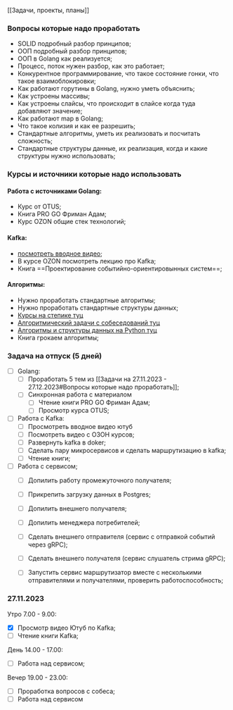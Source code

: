 
[[Задачи, проекты, планы]]

### Вопросы которые надо проработать
- SOLID подробный разбор принципов;
- ООП подробный разбор принципов;
- ООП в Golang как реализуется;
- Процесс, поток нужен разбор, как это работает;
- Конкурентное программирование, что такое состояние гонки, что такое взаимоблокировки;
- Как работают горутины в Golang, нужно уметь объяснить;
- Как устроены массивы;
- Как устроены слайсы, что происходит в слайсе когда туда добавляют значение;
- Как работают map в Golang;
- Что такое колизия и как ее разрешить;
- Стандартные алгоритмы, уметь их реализовать и посчитать сложность;
- Стандартные структуры данные, их реализация, когда и какие структуры нужно использовать;
### Курсы и источники которые надо использовать

#### Работа с источниками Golang:
- Курс от OTUS;
- Книга PRO GO Фриман Адам;
- Курс OZON общие стек технологий;

#### Kafka:
- [посмотреть вводное видео](https://www.youtube.com/watch?v=-AZOi3kP9Js);
- В курсе OZON посмотреть лекцию про Kafka;
- Книга ==Проектирование событийно-ориентировынных систем==; 

#### Алгоритмы:
- Нужно проработать стандартные алгоритмы;
- Нужно проработать стандартные структуры данных;
- [Курсы на степике туц](https://stepik.org/course/1547/syllabus)
- [Алгоритмический задачи с собеседований туц](https://stepik.org/course/126012/syllabus)
- [Алгоритмы и структуры данных на Python туц](https://stepik.org/course/180830/syllabus)
- Книга грокаем алгоритмы;

### Задача на отпуск (5 дней)
- [ ] Golang:
	- [ ] Проработать 5 тем из [[Задачи на 27.11.2023 - 27.12.2023#Вопросы которые надо проработать]];
	- [ ] Синхронная работа с материалом
		- [ ] Чтение книги PRO GO Фриман Адам;
		- [ ] Просмотр курса OTUS;
- [ ] Работа с Kafka:
	- [ ] Просмотреть вводное видео ютуб
	- [ ] Посмотреть видео с ОЗОН курсов;
	- [ ] Развернуть kafka в doker;
	- [ ] Сделать пару микросервисов и сделать маршрутизацию в kafka;
	- [ ] Чтение книги;
- [ ] Работа с сервисом;
	- [ ] Допилить работу промежуточного получателя;
	- [ ] Прикрепить загрузку данных в Postgres;
	- [ ] Допилить внешнего получателя;
	- [ ] Допилить менеджера потребителей;
	- [ ] Сделать внешнего отправителя (сервис с отправкой событий через gRPC);
	- [ ] Сделать внешнего получателя (сервис слушатель стрима gRPC);
	- [ ] Запустить сервис маршрутизатор вместе с несколькими отправителями и получателями, проверить работоспособность;


### 27.11.2023

Утро 7.00 - 9.00:
- [x] Просмотр видео Ютуб по Kafka;
- [ ] Чтение книги Kafka;

День 14.00 - 17.00:
- [ ] Работа над сервисом;

Вечер 19.00 - 23.00:
- [ ] Проработка вопросов с собеса;
- [ ] Работа над сервисом

